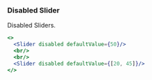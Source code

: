 <demo>

### Disabled Slider

Disabled Sliders.

```jsx live
<>
  <Slider disabled defaultValue={50}/>
  <br/>
  <br/>
  <Slider disabled defaultValue={[20, 45]}/>
</>
```

</demo>

